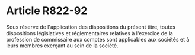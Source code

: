 # Article R822-92

Sous réserve de l'application des dispositions du présent titre, toutes dispositions législatives et réglementaires relatives à l'exercice de la profession de commissaire aux comptes sont applicables aux sociétés et à leurs membres exerçant au sein de la société.
